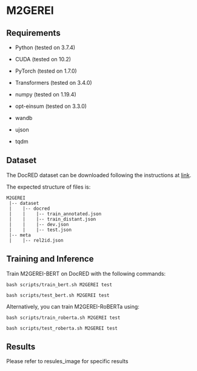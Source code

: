 # M2GEREI

## Requirements

- Python (tested on 3.7.4)

- CUDA (tested on 10.2)

- PyTorch (tested on 1.7.0)

- Transformers (tested on 3.4.0)

- numpy (tested on 1.19.4)

- opt-einsum (tested on 3.3.0)

- wandb

- ujson

- tqdm


## Dataset
The DocRED dataset can be downloaded following the instructions at  [link](https://drive.google.com/drive/folders/1owp7ZRbrMl_s1ljIh6AvnmniLJSliV6h).

The expected structure of files is:
```
M2GEREI
 |-- dataset
 |    |-- docred
 |    |    |-- train_annotated.json        
 |    |    |-- train_distant.json
 |    |    |-- dev.json
 |    |    |-- test.json
 |-- meta
 |    |-- rel2id.json

```
 ## Training and Inference
 
 Train M2GEREI-BERT on DocRED with the following commands:
``` 
bash scripts/train_bert.sh M2GEREI test 

bash scripts/test_bert.sh M2GEREI test 
``` 
Alternatively, you can train M2GEREI-RoBERTa using:

``` 
bash scripts/train_roberta.sh M2GEREI test 

bash scripts/test_roberta.sh M2GEREI test 
``` 
## Results
Please refer to resules_image for specific results
